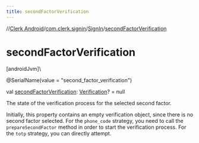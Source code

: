 ```yaml
---
title: secondFactorVerification
---
```

//[Clerk Android](../../../index.html)/[com.clerk.signin](../index.html)/[SignIn](index.html)/[secondFactorVerification](second-factor-verification.html)



# secondFactorVerification



[androidJvm]\




@SerialName(value = &quot;second_factor_verification&quot;)



val [secondFactorVerification](second-factor-verification.html): [Verification](../../com.clerk.model.verification/-verification/index.html)? = null



The state of the verification process for the selected second factor.



Initially, this property contains an empty verification object, since there is no second factor selected. For the `phone_code` strategy, you need to call the `prepareSecondFactor` method in order to start the verification process. For the `totp` strategy, you can directly attempt.




